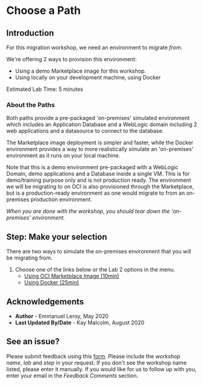 # Choose a Path

## Introduction

For this migration workshop, we need an environment to migrate *from*.

We're offering 2 ways to provision this environment:

- Using a demo Marketplace image for this workshop.
- Using locally on your development machine, using Docker

Estimated Lab Time:  5 minutes

### About the Paths
Both paths provide a pre-packaged 'on-premises' simulated environment which includes an Application Database and a WebLogic domain including 2 web applications and a datasource to connect to the database.

The Marketplace image deployment is simpler and faster, while the Docker environment provides a way to more realistically simulate an 'on-premises' environment as it runs on your local machine. 

Note that this is a demo environment pre-packaged with a WebLogic Domain, demo applications and a Database inside a single VM. This is for demo/training purpose only and is not production ready. The environment we will be migrating to on OCI is also provisioned through the Marketplace, but is a production-ready environment as one would migrate to from an on-premises production environment.

*When you are done with the workshop, you should tear down the 'on-premises' environment.*


## **Step**:  Make your selection

There are two ways to simulate the on-premises environment that you will be migrating from.  
1.  Choose one of the links below or the Lab 2 options in the menu.
    - [Using OCI Marketplace Image (10min)](?lab=lab-2-option-setup-on-premises-environment)
    - [Using Docker (25min)](?lab=lab-2-option-b-setup-local-(on-premises))

## Acknowledgements

 - **Author** - Emmanuel Leroy, May 2020
 - **Last Updated By/Date** - Kay Malcolm, August 2020


## See an issue?
Please submit feedback using this [form](https://apexapps.oracle.com/pls/apex/f?p=133:1:::::P1_FEEDBACK:1). Please include the *workshop name*, *lab* and *step* in your request.  If you don't see the workshop name listed, please enter it manually. If you would like for us to follow up with you, enter your email in the *Feedback Comments* section.
